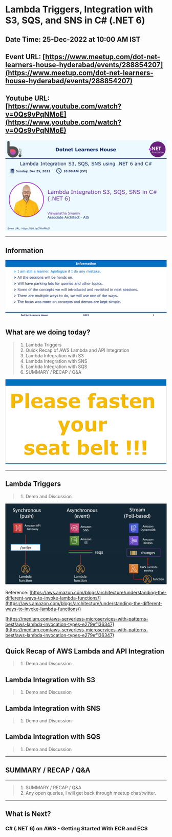 # Lambda Triggers, Integration with S3, SQS, and SNS in C# (.NET 6)

## Date Time: 25-Dec-2022 at 10:00 AM IST

## Event URL: [https://www.meetup.com/dot-net-learners-house-hyderabad/events/288854207](https://www.meetup.com/dot-net-learners-house-hyderabad/events/288854207)

## Youtube URL: [https://www.youtube.com/watch?v=0Qs9vPqNMoE](https://www.youtube.com/watch?v=0Qs9vPqNMoE)

![Viswanatha Swamy P K |150x150](./documentation/images/ViswanathaSwamyPK.PNG)

---

## Information

![Information | 100x100](./documentation/images/Information.PNG)

## What are we doing today?

> 1. Lambda Triggers
> 1. Quick Recap of AWS Lambda and API Integration
> 1. Lambda Integration with S3
> 1. Lambda Integration with SNS
> 1. Lambda Integration with SQS
> 1. SUMMARY / RECAP / Q&A

![Seat Belt | 100x100](./documentation/images/SeatBelt.PNG)

---

## Lambda Triggers

> 1. Demo and Discussion

![Lambda Function Triggers | 100x100](./documentation/images/LambdaFunction_Triggers.PNG)

Reference: [https://aws.amazon.com/blogs/architecture/understanding-the-different-ways-to-invoke-lambda-functions/](https://aws.amazon.com/blogs/architecture/understanding-the-different-ways-to-invoke-lambda-functions/)

[https://medium.com/aws-serverless-microservices-with-patterns-best/aws-lambda-invocation-types-e279ef136347](https://medium.com/aws-serverless-microservices-with-patterns-best/aws-lambda-invocation-types-e279ef136347)

## Quick Recap of AWS Lambda and API Integration

> 1. Demo and Discussion

## Lambda Integration with S3

> 1. Demo and Discussion

## Lambda Integration with SNS

> 1. Demo and Discussion

## Lambda Integration with SQS

> 1. Demo and Discussion

---

## SUMMARY / RECAP / Q&A

---

> 1. SUMMARY / RECAP / Q&A
> 2. Any open queries, I will get back through meetup chat/twitter.

---

## What is Next?

### C# (.NET 6) on AWS - Getting Started With ECR and ECS
